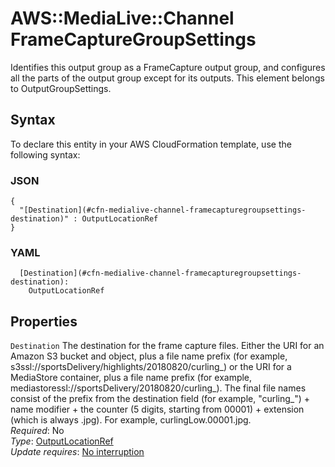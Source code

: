 # AWS::MediaLive::Channel FrameCaptureGroupSettings<a name="aws-properties-medialive-channel-framecapturegroupsettings"></a>

Identifies this output group as a FrameCapture output group, and configures all the parts of the output group except for its outputs\. This element belongs to OutputGroupSettings\.

## Syntax<a name="aws-properties-medialive-channel-framecapturegroupsettings-syntax"></a>

To declare this entity in your AWS CloudFormation template, use the following syntax:

### JSON<a name="aws-properties-medialive-channel-framecapturegroupsettings-syntax.json"></a>

```
{
  "[Destination](#cfn-medialive-channel-framecapturegroupsettings-destination)" : OutputLocationRef
}
```

### YAML<a name="aws-properties-medialive-channel-framecapturegroupsettings-syntax.yaml"></a>

```
  [Destination](#cfn-medialive-channel-framecapturegroupsettings-destination): 
    OutputLocationRef
```

## Properties<a name="aws-properties-medialive-channel-framecapturegroupsettings-properties"></a>

`Destination`  <a name="cfn-medialive-channel-framecapturegroupsettings-destination"></a>
The destination for the frame capture files\. Either the URI for an Amazon S3 bucket and object, plus a file name prefix \(for example, s3ssl://sportsDelivery/highlights/20180820/curling\_\) or the URI for a MediaStore container, plus a file name prefix \(for example, mediastoressl://sportsDelivery/20180820/curling\_\)\. The final file names consist of the prefix from the destination field \(for example, "curling\_"\) \+ name modifier \+ the counter \(5 digits, starting from 00001\) \+ extension \(which is always \.jpg\)\. For example, curlingLow\.00001\.jpg\.  
*Required*: No  
*Type*: [OutputLocationRef](aws-properties-medialive-channel-outputlocationref.md)  
*Update requires*: [No interruption](https://docs.aws.amazon.com/AWSCloudFormation/latest/UserGuide/using-cfn-updating-stacks-update-behaviors.html#update-no-interrupt)
